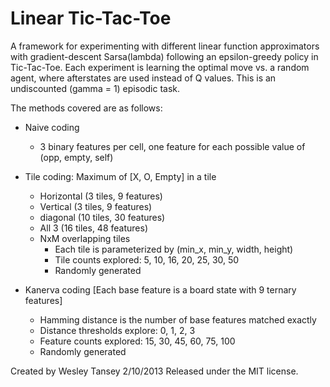 Linear Tic-Tac-Toe
==================

A framework for experimenting with different linear function approximators with gradient-descent Sarsa(lambda)
following an epsilon-greedy policy in Tic-Tac-Toe. Each experiment is learning the optimal move vs. a random
agent, where afterstates are used instead of Q values. This is an undiscounted (gamma = 1) episodic task.

The methods covered are as follows:

- Naive coding
    - 3 binary features per cell, one feature for each possible value of (opp, empty, self)

- Tile coding: Maximum of [X, O, Empty] in a tile
    - Horizontal (3 tiles, 9 features)
    - Vertical (3 tiles, 9 features)
    - diagonal (10 tiles, 30 features)
    - All 3 (16 tiles, 48 features)
    - NxM overlapping tiles
        - Each tile is parameterized by (min_x, min_y, width, height)
        - Tile counts explored: 5, 10, 16, 20, 25, 30, 50
        - Randomly generated
    
- Kanerva coding [Each base feature is a board state with 9 ternary features]
    - Hamming distance is the number of base features matched exactly
    - Distance thresholds explore: 0, 1, 2, 3
    - Feature  counts explored: 15, 30, 45, 60, 75, 100
    - Randomly generated

Created by Wesley Tansey
2/10/2013
Released under the MIT license.

